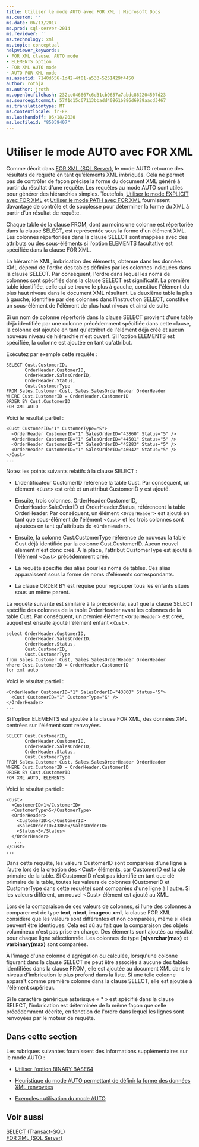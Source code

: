 ```yaml
---
title: Utiliser le mode AUTO avec FOR XML | Microsoft Docs
ms.custom: ''
ms.date: 06/13/2017
ms.prod: sql-server-2014
ms.reviewer: ''
ms.technology: xml
ms.topic: conceptual
helpviewer_keywords:
- FOR XML clause, AUTO mode
- ELEMENTS option
- FOR XML AUTO mode
- AUTO FOR XML mode
ms.assetid: 7140d656-1d42-4f01-a533-5251429f4450
author: rothja
ms.author: jroth
ms.openlocfilehash: 232cc046667c6d31cb9657a7abdc862204507d23
ms.sourcegitcommit: 57f1d15c67113bbadd40861b886d6929aacd3467
ms.translationtype: MT
ms.contentlocale: fr-FR
ms.lasthandoff: 06/18/2020
ms.locfileid: "85059407"
---
```

# <a name="use-auto-mode-with-for-xml"></a>Utiliser le mode AUTO avec FOR XML
  Comme décrit dans [FOR XML &#40;SQL Server&#41;](for-xml-sql-server.md), le mode AUTO retourne des résultats de requête en tant qu’éléments XML imbriqués. Cela ne permet pas de contrôler de façon précise la forme du document XML généré à partir du résultat d'une requête. Les requêtes au mode AUTO sont utiles pour générer des hiérarchies simples. Toutefois, [Utiliser le mode EXPLICIT avec FOR XML](use-explicit-mode-with-for-xml.md) et [Utiliser le mode PATH avec FOR XML](use-path-mode-with-for-xml.md) fournissent davantage de contrôle et de souplesse pour déterminer la forme du XML à partir d’un résultat de requête.  
  
 Chaque table de la clause FROM, dont au moins une colonne est répertoriée dans la clause SELECT, est représentée sous la forme d'un élément XML. Les colonnes répertoriées dans la clause SELECT sont mappées avec des attributs ou des sous-éléments si l'option ELEMENTS facultative est spécifiée dans la clause FOR XML.  
  
 La hiérarchie XML, imbrication des éléments, obtenue dans les données XML dépend de l'ordre des tables définies par les colonnes indiquées dans la clause SELECT. Par conséquent, l'ordre dans lequel les noms de colonnes sont spécifiés dans la clause SELECT est significatif. La première table identifiée, celle qui se trouve le plus à gauche, constitue l'élément du plus haut niveau dans le document XML résultant. La deuxième table la plus à gauche, identifiée par des colonnes dans l'instruction SELECT, constitue un sous-élément de l'élément de plus haut niveau et ainsi de suite.  
  
 Si un nom de colonne répertorié dans la clause SELECT provient d'une table déjà identifiée par une colonne précédemment spécifiée dans cette clause, la colonne est ajoutée en tant qu'attribut de l'élément déjà créé et aucun nouveau niveau de hiérarchie n'est ouvert. Si l'option ELEMENTS est spécifiée, la colonne est ajoutée en tant qu'attribut.  
  
 Exécutez par exemple cette requête :  
  
```  
SELECT Cust.CustomerID,   
       OrderHeader.CustomerID,  
       OrderHeader.SalesOrderID,   
       OrderHeader.Status,  
       Cust.CustomerType  
FROM Sales.Customer Cust, Sales.SalesOrderHeader OrderHeader  
WHERE Cust.CustomerID = OrderHeader.CustomerID  
ORDER BY Cust.CustomerID  
FOR XML AUTO  
```  
  
 Voici le résultat partiel :  
  
```  
<Cust CustomerID="1" CustomerType="S">  
  <OrderHeader CustomerID="1" SalesOrderID="43860" Status="5" />  
  <OrderHeader CustomerID="1" SalesOrderID="44501" Status="5" />  
  <OrderHeader CustomerID="1" SalesOrderID="45283" Status="5" />  
  <OrderHeader CustomerID="1" SalesOrderID="46042" Status="5" />  
</Cust>  
...  
```  
  
 Notez les points suivants relatifs à la clause SELECT :  
  
-   L'identificateur CustomerID référence la table Cust. Par conséquent, un élément <`Cust`> est créé et un attribut CustomerID y est ajouté.  
  
-   Ensuite, trois colonnes, OrderHeader.CustomerID, OrderHeader.SaleOrderID et OrderHeader.Status, référencent la table OrderHeader. Par conséquent, un élément <`OrderHeader`> est ajouté en tant que sous-élément de l'élément <`Cust`> et les trois colonnes sont ajoutées en tant qu'attributs de <`OrderHeader`>.  
  
-   Ensuite, la colonne Cust.CustomerType référence de nouveau la table Cust déjà identifiée par la colonne Cust.CustomerID. Aucun nouvel élément n'est donc créé. À la place, l'attribut CustomerType est ajouté à l'élément <`Cust`> précédemment créé.  
  
-   La requête spécifie des alias pour les noms de tables. Ces alias apparaissent sous la forme de noms d'éléments correspondants.  
  
-   La clause ORDER BY est requise pour regrouper tous les enfants situés sous un même parent.  
  
 La requête suivante est similaire à la précédente, sauf que la clause SELECT spécifie des colonnes de la table OrderHeader avant les colonnes de la table Cust. Par conséquent, un premier élément <`OrderHeader`> est créé, auquel est ensuite ajouté l'élément enfant <`Cust`>.  
  
```  
select OrderHeader.CustomerID,  
       OrderHeader.SalesOrderID,   
       OrderHeader.Status,  
       Cust.CustomerID,   
       Cust.CustomerType  
from Sales.Customer Cust, Sales.SalesOrderHeader OrderHeader  
where Cust.CustomerID = OrderHeader.CustomerID  
for xml auto  
```  
  
 Voici le résultat partiel :  
  
```  
<OrderHeader CustomerID="1" SalesOrderID="43860" Status="5">  
  <Cust CustomerID="1" CustomerType="S" />  
</OrderHeader>  
...  
```  
  
 Si l'option ELEMENTS est ajoutée à la clause FOR XML, des données XML centrées sur l'élément sont renvoyées.  
  
```  
SELECT Cust.CustomerID,   
       OrderHeader.CustomerID,  
       OrderHeader.SalesOrderID,   
       OrderHeader.Status,  
       Cust.CustomerType  
FROM Sales.Customer Cust, Sales.SalesOrderHeader OrderHeader  
WHERE Cust.CustomerID = OrderHeader.CustomerID  
ORDER BY Cust.CustomerID  
FOR XML AUTO, ELEMENTS  
```  
  
 Voici le résultat partiel :  
  
```  
<Cust>  
  <CustomerID>1</CustomerID>  
  <CustomerType>S</CustomerType>  
  <OrderHeader>  
    <CustomerID>1</CustomerID>  
    <SalesOrderID>43860</SalesOrderID>  
    <Status>5</Status>  
  </OrderHeader>  
   ...  
</Cust>  
...  
```  
  
 Dans cette requête, les valeurs CustomerID sont comparées d’une ligne à l’autre lors de la création des \<Cust> éléments, car CustomerID est la clé primaire de la table. Si CustomerID n'est pas identifié en tant que clé primaire de la table, toutes les valeurs de colonnes (CustomerID et CustomerType dans cette requête) sont comparées d'une ligne à l'autre. Si les valeurs diffèrent, un nouvel \<Cust> élément est ajouté au XML.  
  
 Lors de la comparaison de ces valeurs de colonnes, si l’une des colonnes à comparer est de type **text**, **ntext**, **image**ou **xml**, la clause FOR XML considère que les valeurs sont différentes et non comparées, même si elles peuvent être identiques. Cela est dû au fait que la comparaison des objets volumineux n'est pas prise en charge. Des éléments sont ajoutés au résultat pour chaque ligne sélectionnée. Les colonnes de type **(n)varchar(max)** et **varbinary(max)** sont comparées.  
  
 À l'image d'une colonne d'agrégation ou calculée, lorsqu'une colonne figurant dans la clause SELECT ne peut être associée à aucune des tables identifiées dans la clause FROM, elle est ajoutée au document XML dans le niveau d'imbrication le plus profond dans la liste. Si une telle colonne apparaît comme première colonne dans la clause SELECT, elle est ajoutée à l'élément supérieur.  
  
 Si le caractère générique astérisque « * » est spécifié dans la clause SELECT, l'imbrication est déterminée de la même façon que celle précédemment décrite, en fonction de l'ordre dans lequel les lignes sont renvoyées par le moteur de requête.  
  
## <a name="in-this-section"></a>Dans cette section  
 Les rubriques suivantes fournissent des informations supplémentaires sur le mode AUTO :  
  
-   [Utiliser l’option BINARY BASE64](use-the-binary-base64-option.md)  
  
-   [Heuristique du mode AUTO permettant de définir la forme des données XML renvoyées](auto-mode-heuristics-in-shaping-returned-xml.md)  
  
-   [Exemples : utilisation du mode AUTO](examples-using-auto-mode.md)  
  
## <a name="see-also"></a>Voir aussi  
 [SELECT &#40;Transact-SQL&#41;](/sql/t-sql/queries/select-transact-sql)   
 [FOR XML &#40;SQL Server&#41;](for-xml-sql-server.md)  
  
  
